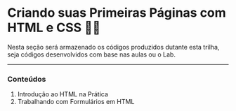 # Criando suas Primeiras Páginas com HTML e CSS 👩‍💻

Nesta seção será armazenado os códigos produzidos dutante esta trilha, seja códigos desenvolvidos com base nas aulas ou o Lab.

---
### Conteúdos

1. Introdução ao HTML na Prática
2. Trabalhando com Formulários em HTML